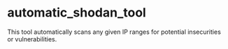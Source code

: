 # automatic_shodan_tool
This tool automatically scans any given IP ranges for potential insecurities or vulnerabilities. 
